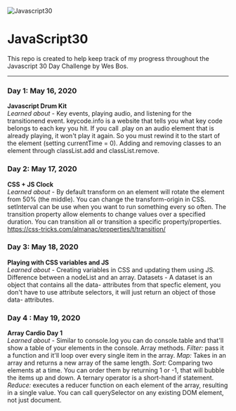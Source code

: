 ﻿![Javascript30](https://javascript30.com/images/JS3-social-share.png)

# JavaScript30

This repo is created to help keep track of my progress throughout the Javascript 30 Day Challenge by Wes Bos.

---

### Day 1: May 16, 2020
**Javascript Drum Kit**<br>
*Learned about* -
Key events, playing audio, and listening for the transitionend event.
keycode.info is a website that tells you what key code belongs to each key you hit.
If you call .play on an audio element that is already playing, it won't play it again. So you must rewind it to the start of the element (setting currentTime = 0).
Adding and removing classes to an element through classList.add and classList.remove.

### Day 2: May 17, 2020
**CSS + JS Clock**<br>
*Learned about* -
By default transform on an element will rotate the element from 50% (the middle). You can change the transform-origin in CSS. setInterval can be use when you want to run something every so often. The transition property allow elements to change values over a specified duration. You can transition all or transition a specific property/properties. https://css-tricks.com/almanac/properties/t/transition/

### Day 3: May 18, 2020
**Playing with CSS variables and JS**<br>
*Learned about* -
Creating variables in CSS and updating them using JS. Difference between a nodeList and an array. Datasets - A dataset is an object that contains all the data- attributes from that specfic element, you don't have to use attribute selectors, it will just return an object of those data- attributes.

### Day 4 : May 19, 2020
**Array Cardio Day 1**<br>
*Learned about* -
Similar to console.log you can do console.table and that'll show a table of your elements in the console. Array methods. *Filter:* pass it a function and it'll loop over every single item in the array. *Map:* Takes in an array and returns a new array of the same length. *Sort:* Comparing two elements at a time. You can order them by returning 1 or -1, that will bubble the items up and down. A ternary operator is a short-hand if statement. *Reduce:* executes a reducer function on each element of the array, resulting in a single value. You can call querySelector on any existing DOM element, not just document.
